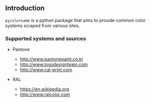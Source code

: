## Introduction

`pycolorname` is a python package that aims to provide common color systems
scraped from various sites.

### Supported systems and sources

 - Pantone
   - http://www.pantonepaint.co.kr
   - http://www.logodesignteam.com
   - http://www.cal-print.com

 - RAL
   - https://en.wikipedia.org
   - http://www.ralcolor.com
